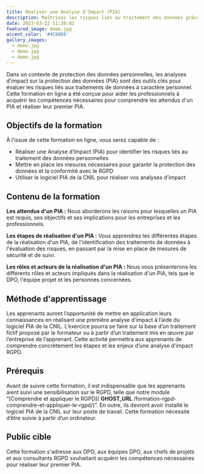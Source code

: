 ```yaml
---
title: Réaliser une Analyse d'Impact (PIA)
description: Maîtrisez les risques liés au traitement des données grâce à notre formation en ligne. Apprenez à réaliser une Analyse d’Impact (PIA) pour identifier les risques et mettre en place les mesures nécessaires pour garantir la conformité de votre entreprise avec le RGPD.
date: 2023-03-22 11:20:02
featured_image: demo.jpg
accent_color: '#4C60E6'
gallery_images:
  - demo.jpg
  - demo.jpg
  - demo.jpg
---
```


Dans un contexte de protection des données personnelles, les analyses d'impact sur la protection des données (PIA) sont des outils clés pour évaluer les risques liés aux traitements de données à caractère personnel. Cette formation en ligne a été conçue pour aider les professionnels à acquérir les compétences nécessaires pour comprendre les attendus d'un PIA et réaliser leur premier PIA.

## Objectifs de la formation

À l’issue de cette formation en ligne, vous serez capable de :

- Réaliser une Analyse d’Impact (PIA) pour identifier les risques liés au traitement des données personnelles
- Mettre en place les mesures nécessaires pour garantir la protection des données et la conformité avec le RGPD
- Utiliser le logiciel PIA de la CNIL pour réaliser vos analyses d’impact

## Contenu de la formation

**Les attendus d'un PIA :** Nous aborderons les raisons pour lesquelles un PIA est requis, ses objectifs et ses implications pour les entreprises et les professionnels.

**Les étapes de réalisation d'un PIA :** Vous apprendrez les différentes étapes de la réalisation d'un PIA, de l'identification des traitements de données à l'évaluation des risques, en passant par la mise en place de mesures de sécurité et de suivi.

**Les rôles et acteurs de la réalisation d'un PIA :** Nous vous présenterons les différents rôles et acteurs impliqués dans la réalisation d'un PIA, tels que le DPO, l'équipe projet et les personnes concernées.

## Méthode d'apprentissage

Les apprenants auront l’opportunité de mettre en application leurs connaissances en réalisant une première analyse d’impact à l’aide du logiciel PIA de la CNIL. L’exercice pourra se faire sur la base d’un traitement fictif proposé par le formateur ou à partir d’un traitement mis en œuvre par l’entreprise de l’apprenant. Cette activité permettra aux apprenants de comprendre concrètement les étapes et les enjeux d’une analyse d’impact RGPD.

## Prérequis

Avant de suivre cette formation, il est indispensable que les apprenants aient suivi une sensibilisation sur le RGPD, telle que notre module “[Comprendre et appliquer le RGPD]( __GHOST_URL__ /formation-rgpd-comprendre-et-appliquer-le-rgpd/)”. En outre, ils devront avoir installé le logiciel PIA de la CNIL sur leur poste de travail. Cette formation nécessite d’être suivie à partir d’un ordinateur.

## Public cible

Cette formation s'adresse aux DPO, aux équipes DPO, aux chefs de projets et aux consultants RGPD souhaitant acquérir les compétences nécessaires pour réaliser leur premier PIA.

